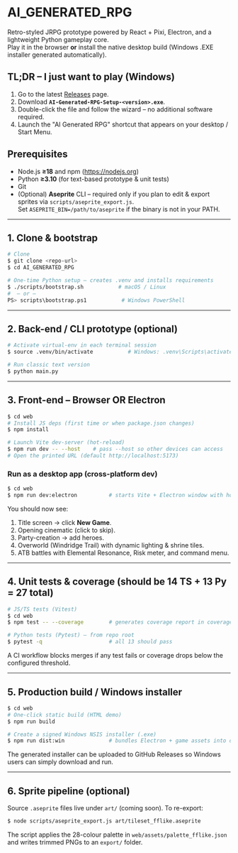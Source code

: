 # AI_GENERATED_RPG
Retro-styled JRPG prototype powered by React + Pixi, Electron, and a lightweight Python gameplay core.  
Play it in the browser **or** install the native desktop build (Windows .EXE installer generated automatically).

## TL;DR – I just want to play (Windows)
1. Go to the latest [Releases](https://github.com/asherfeldmangit/AI_GENERATED_RPG/releases) page.
2. Download **`AI-Generated-RPG-Setup-<version>.exe`**.
3. Double-click the file and follow the wizard – no additional software required.
4. Launch the "AI Generated RPG" shortcut that appears on your desktop / Start Menu.

## Prerequisites

* Node.js **≥18** and npm (https://nodejs.org)
* Python **≥3.10** (for text-based prototype & unit tests)
* Git
* (Optional) **Aseprite** CLI – required only if you plan to edit & export sprites via `scripts/aseprite_export.js`.  
  Set `ASEPRITE_BIN=/path/to/aseprite` if the binary is not in your PATH.

---

## 1. Clone & bootstrap

```bash
# Clone
$ git clone <repo-url>
$ cd AI_GENERATED_RPG

# One-time Python setup – creates .venv and installs requirements
$ ./scripts/bootstrap.sh           # macOS / Linux
#  – or –  
PS> scripts\bootstrap.ps1           # Windows PowerShell
```

---

## 2. Back-end / CLI prototype (optional)

```bash
# Activate virtual-env in each terminal session
$ source .venv/bin/activate           # Windows: .venv\Scripts\activate

# Run classic text version
$ python main.py
```

---

## 3. Front-end – Browser OR Electron

```bash
$ cd web
# Install JS deps (first time or when package.json changes)
$ npm install

# Launch Vite dev-server (hot-reload)
$ npm run dev -- --host    # pass --host so other devices can access
# Open the printed URL (default http://localhost:5173)
```

### Run as a desktop app (cross-platform dev)
```bash
$ cd web
$ npm run dev:electron          # starts Vite + Electron window with hot-reload
```

You should now see:
1. Title screen → click **New Game**.
2. Opening cinematic (click to skip).
3. Party-creation → add heroes.
4. Overworld (Windridge Trail) with dynamic lighting & shrine tiles.
5. ATB battles with Elemental Resonance, Risk meter, and command menu.

---

## 4. Unit tests & coverage (should be 14 TS + 13 Py = 27 total)

```bash
# JS/TS tests (Vitest)
$ cd web
$ npm test -- --coverage        # generates coverage report in coverage/

# Python tests (Pytest) – from repo root
$ pytest -q                     # all 13 should pass
```

A CI workflow blocks merges if any test fails or coverage drops below the configured threshold.

---

## 5. Production build / Windows installer

```bash
$ cd web
# One-click static build (HTML demo)
$ npm run build

# Create a signed Windows NSIS installer (.exe)
$ npm run dist:win              # bundles Electron + game assets into dist_electron/
```
The generated installer can be uploaded to GitHub Releases so Windows users can simply download and run.

---

## 6. Sprite pipeline (optional)

Source `.aseprite` files live under `art/` (coming soon). To re-export:

```bash
$ node scripts/aseprite_export.js art/tileset_fflike.aseprite
```

The script applies the 28-colour palette in `web/assets/palette_fflike.json` and writes trimmed PNGs to an `export/` folder.
